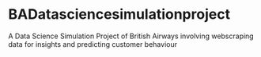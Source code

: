 # BADatasciencesimulationproject
A Data Science Simulation Project of British Airways involving webscraping data for insights and predicting customer behaviour
